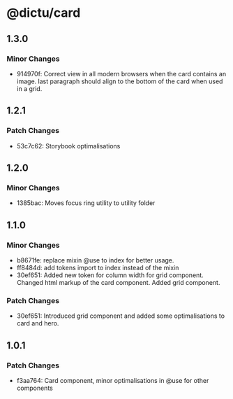 # @dictu/card

## 1.3.0

### Minor Changes

- 914970f: Correct view in all modern browsers when the card contains an image.
  last paragraph should align to the bottom of the card when used in a grid.

## 1.2.1

### Patch Changes

- 53c7c62: Storybook optimalisations

## 1.2.0

### Minor Changes

- 1385bac: Moves focus ring utility to utility folder

## 1.1.0

### Minor Changes

- b8671fe: replace mixin @use to index for better usage.
- ff8484d: add tokens import to index instead of the mixin
- 30ef651: Added new token for column width for grid component. Changed html
  markup of the card component. Added grid component.

### Patch Changes

- 30ef651: Introduced grid component and added some optimalisations to card and
  hero.

## 1.0.1

### Patch Changes

- f3aa764: Card component, minor optimalisations in @use for other components
